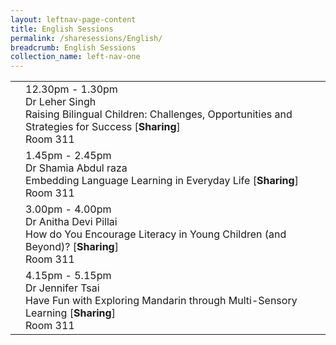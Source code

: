 ```yaml
---
layout: leftnav-page-content
title: English Sessions
permalink: /sharesessions/English/
breadcrumb: English Sessions
collection_name: left-nav-one
---
```


<table>
  
  <tr>
    <td>
    </td>
    <td>12.30pm - 1.30pm<br>Dr Leher Singh<br>Raising Bilingual Children: Challenges, Opportunities and Strategies for Success [<b>Sharing</b>]<br> Room 311
    </td>
  </tr>
  <tr>
    <td>
    </td>
    <td>1.45pm - 2.45pm<br>Dr Shamia Abdul raza<br>Embedding Language Learning in Everyday Life [<b>Sharing</b>]<br> Room 311
    </td>
  </tr>
    <tr>
    <td>
    </td>
    <td>3.00pm - 4.00pm<br>Dr Anitha Devi Pillai<br>How do You Encourage Literacy in Young Children (and Beyond)? [<b>Sharing</b>]<br> Room 311
    </td>
  </tr>  
   <tr>
    <td>
    </td>
    <td>4.15pm - 5.15pm<br>Dr Jennifer Tsai
      <br>Have Fun with Exploring Mandarin through Multi-Sensory Learning [<b>Sharing</b>]
      <br> Room 311
    </td>
  </tr>
</table>
